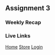 ## Assignment 3

### Weekly Recap

### Live Links
[Home](https://chandlerh7.github.io/VSCode/homework-3\index.html)
[Store](https://chandlerh7.github.io/VSCode/homework-3\store.js)
[Login](https://chandlerh7.github.io/VSCode/homework-3\login.js)